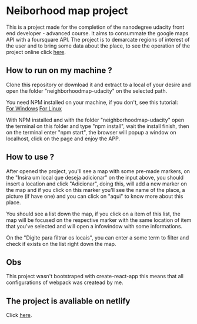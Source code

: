 # Neiborhood map project
This is a project made for the completion of the nanodegree udacity front end developer - advanced course.
It aims to consummate the google maps API with a foursquare API. The project is to demarcate regions of interest of the user and to bring some data about the place, to see the operation of the project online click [here](https://confident-yalow-21bab5.netlify.com/).

## How to run on my machine ? 
Clone this repository or download it and extract to a local of your desire and open the folder "neighborhoodmap-udacity" on the selected path.

You need NPM installed on your machine, if you don't, see this tutorial:<br>
[For Windows](https://www.guru99.com/download-install-node-js.html)
[For Linux](https://docs.npmjs.com/downloading-and-installing-node-js-and-npm)

With NPM installed and with the folder "neighborhoodmap-udacity" open the terminal on this folder and type "npm install", wait the install finish, then on the terminal enter "npm start", the browser will popup a window on localhost, click on the page and enjoy the APP.

## How to use ?
After opened the project, you'll see a map with some pre-made markers, on the "Insira um local que deseja adicionar" on the input above, you should insert a location and click "Adicionar", doing this, will add a new marker on the map and if you click on this marker you'll see the name of the place, a picture (if have one) and you can click on "aqui" to know more about this place.

You should see a list down the map, if you click on a item of this list, the map will be focused on the respective marker with the same location of item that you've selected and will open a infowindow with some informations.

On the "Digite para filtrar os locais", you can enter a some term to filter and check if exists on the list right down the map.

## Obs
This project wasn't bootstraped with create-react-app this means that all configurations of webpack was createad by me.

## The project is avaliable on netlify
Click [here](https://confident-yalow-21bab5.netlify.com/).
